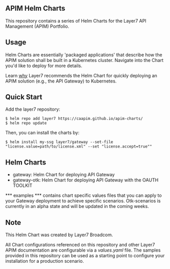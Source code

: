 ## APIM Helm Charts
This repository contains a series of Helm Charts for the Layer7 API Management (APIM) Portfolio.

## Usage
Helm Charts are essentially 'packaged applications' that describe how the APIM solution shall be built in a Kubernetes cluster. Navigate into the Chart you'd like to deploy for more details. 

Learn [why](https://techdocs.broadcom.com/us/en/ca-enterprise-software/layer7-api-management/api-gateway/congw-10-0/install-configure-upgrade/configuring-the-container-gateway.html) Layer7 recommends the Helm Chart for quickly deploying an APIM solution (e.g., the API Gateway) to Kubernetes. 


## Quick Start

Add the layer7 repository:

    $ helm repo add layer7 https://caapim.github.io/apim-charts/
    $ helm repo update

Then, you can install the charts by:

    $ helm install my-ssg layer7/gateway --set-file "license.value=path/to/license.xml" --set "license.accept=true""

## Helm Charts

- gateway: Helm Chart for deploying API Gateway
- gateway-otk: Helm Chart for deploying API Gateway with the OAUTH TOOLKIT


*** examples *** contains chart specific values files that you can apply to your Gateway deployment to achieve specific scenarios. Otk-scenarios is currently in an alpha state and will be updated in the coming weeks.

## Note
This Helm Chart was created by Layer7 Broadcom.

All Chart configurations referenced on this repository and other Layer7 APIM documentation are configurable via a <i>values.yaml</i> file. The samples provided in this repository can be used as a starting point to configure your installation for a production scenario.

